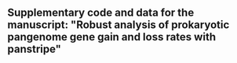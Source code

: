 ## Supplementary code and data for the manuscript: "Robust analysis of prokaryotic pangenome gene gain and loss rates with panstripe"
